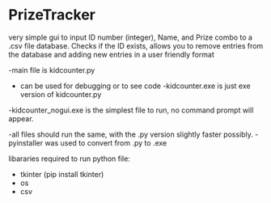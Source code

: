 # PrizeTracker
very simple gui to input ID number (integer), Name, and Prize combo to a .csv file database. Checks if the ID exists, allows you to remove entries from the database and adding new entries in a user friendly format

-main file is kidcounter.py
  - can be used for debugging or to see code
-kidcounter.exe is just exe version of kidcounter.py

-kidcounter_nogui.exe is the simplest file to run, no command prompt will appear.

-all files should run the same, with the .py version slightly faster possibly.
-pyinstaller was used to convert from .py to .exe

libararies required to run python file:
 - tkinter (pip install tkinter)
 - os
 - csv

